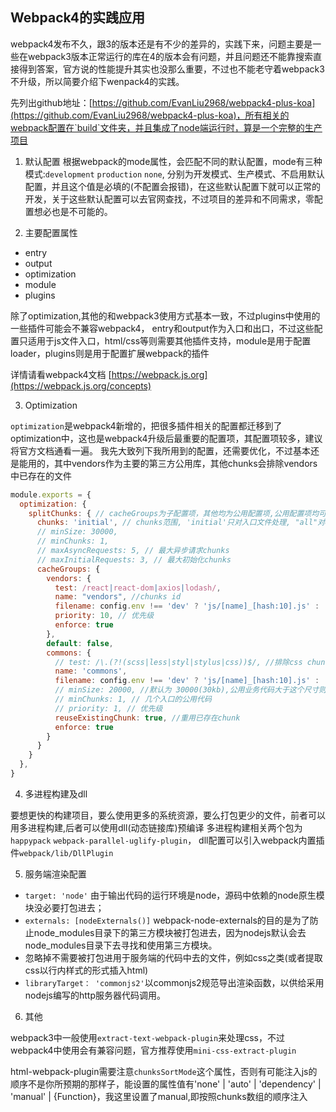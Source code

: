 ## Webpack4的实践应用

webpack4发布不久，跟3的版本还是有不少的差异的，实践下来，问题主要是一些在webpack3版本正常运行的库在4的版本会有问题，并且问题还不能靠搜索直接得到答案，官方说的性能提升其实也没那么重要，不过也不能老守着webpack3不升级，所以简要介绍下wenpack4的实践。

先列出github地址：[https://github.com/EvanLiu2968/webpack4-plus-koa](https://github.com/EvanLiu2968/webpack4-plus-koa)，所有相关的webpack配置在`build`文件夹，并且集成了node端运行时，算是一个完整的生产项目

1. 默认配置
根据webpack的mode属性，会匹配不同的默认配置，mode有三种模式:`development` `production` `none`, 分别为开发模式、生产模式、不启用默认配置，并且这个值是必填的(不配置会报错)，在这些默认配置下就可以正常的开发，关于这些默认配置可以去官网查找，不过项目的差异和不同需求，零配置想必也是不可能的。

2. 主要配置属性

- entry
- output
- optimization
- module
- plugins

除了optimization,其他的和webpack3使用方式基本一致，不过plugins中使用的一些插件可能会不兼容webpack4，
entry和output作为入口和出口，不过这些配置只适用于js文件入口，html/css等则需要其他插件支持，module是用于配置loader，plugins则是用于配置扩展webpack的插件

详情请看webpack4文档 [https://webpack.js.org](https://webpack.js.org/concepts)

3. Optimization

`optimization`是webpack4新增的，把很多插件相关的配置都迁移到了optimization中，这也是webpack4升级后最重要的配置项，其配置项较多，建议将官方文档通看一遍。
我先大致列下我所用到的配置，还需要优化，不过基本还是能用的，其中vendors作为主要的第三方公用库，其他chunks会排除vendors中已存在的文件
```javascript
module.exports = {
  optimization: {
    splitChunks: { // cacheGroups为子配置项，其他均为公用配置项,公用配置项均可在子配置项中再次定义
      chunks: 'initial', // chunks范围, 'initial'只对入口文件处理, "all"对entry进行拆分
      // minSize: 30000,
      // minChunks: 1,
      // maxAsyncRequests: 5, // 最大异步请求chunks
      // maxInitialRequests: 3, // 最大初始化chunks
      cacheGroups: {
        vendors: {
          test: /react|react-dom|axios|lodash/,
          name: "vendors", //chunks id
          filename: config.env !== 'dev' ? 'js/[name]_[hash:10].js' : 'js/[name].js', //打包输出的name
          priority: 10, // 优先级
          enforce: true
        },
        default: false,
        commons: {
          // test: /\.(?!(scss|less|styl|stylus|css))$/, //排除css chunks，先一个页面一个css
          name: 'commons',
          filename: config.env !== 'dev' ? 'js/[name]_[hash:10].js' : 'js/[name].js',
          // minSize: 20000, //默认为 30000(30kb),公用业务代码大于这个尺寸则抽取出来
          // minChunks: 1, // 几个入口的公用代码
          // priority: 1, // 优先级
          reuseExistingChunk: true, //重用已存在chunk
          enforce: true
        }
      }
    }
  },
}
```

4. 多进程构建及dll

要想更快的构建项目，要么使用更多的系统资源，要么打包更少的文件，前者可以用多进程构建,后者可以使用dll(动态链接库)预编译
多进程构建相关两个包为`happypack` `webpack-parallel-uglify-plugin`，
dll配置可以引入webpack内置插件`webpack/lib/DllPlugin`

5. 服务端渲染配置
- `target: 'node'` 由于输出代码的运行环境是node，源码中依赖的node原生模块没必要打包进去；
- `externals: [nodeExternals()]` webpack-node-externals的目的是为了防止node_modules目录下的第三方模块被打包进去，因为nodejs默认会去node_modules目录下去寻找和使用第三方模块。
- 忽略掉不需要被打包进用于服务端的代码中去的文件，例如css之类(或者提取css以行内样式的形式插入html)
- `libraryTarget： 'commonjs2'`以commonjs2规范导出渲染函数，以供给采用nodejs编写的http服务器代码调用。

6. 其他

webpack3中一般使用`extract-text-webpack-plugin`来处理css，不过webpack4中使用会有兼容问题，官方推荐使用`mini-css-extract-plugin`

html-webpack-plugin需要注意`chunksSortMode`这个属性，否则有可能注入js的顺序不是你所预期的那样子，能设置的属性值有'none' | 'auto' | 'dependency' | 'manual' | {Function}，我这里设置了manual,即按照chunks数组的顺序注入
